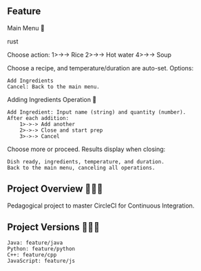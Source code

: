 
## Feature
 Main Menu 🍔

rust

Choose action:
1>->-> Rice
2>->-> Hot water
4>->-> Soup

Choose a recipe, and temperature/duration are auto-set. Options:

    Add Ingredients
    Cancel: Back to the main menu.

Adding Ingredients Operation 🥤

    Add Ingredient: Input name (string) and quantity (number).
    After each addition:
        1>->-> Add another
        2>->-> Close and start prep
        3>->-> Cancel

Choose more or proceed. Results display when closing:

    Dish ready, ingredients, temperature, and duration.
    Back to the main menu, canceling all operations.

## Project Overview 🍟🍔🥤

Pedagogical project to master CircleCI for Continuous Integration.

## Project Versions 🍟🍔🥤

    Java: feature/java
    Python: feature/python
    C++: feature/cpp
    JavaScript: feature/js

